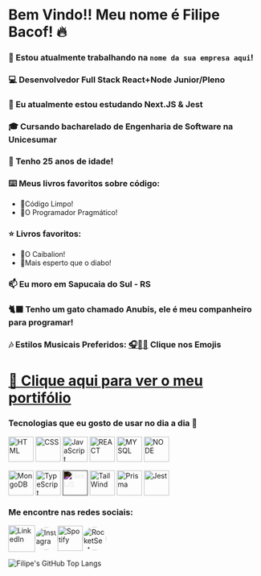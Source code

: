 # Bem Vindo!! Meu nome é Filipe Bacof! 🔥

### 🔭 Estou atualmente trabalhando na **`nome da sua empresa aqui`**!
### 💻 Desenvolvedor Full Stack React+Node Junior/Pleno
### 🌱 Eu atualmente estou estudando Next.JS & Jest
### 🎓 Cursando bacharelado de Engenharia de Software na Unicesumar
### 🎂 Tenho 25 anos de idade!
### ⌨️  Meus livros favoritos sobre código:
- 📘Código Limpo!
- 📙O Programador Pragmático!
### ⭐ Livros favoritos:
- 📗O Caibalion!
- 📓Mais esperto que o diabo!
### 📫 Eu moro em Sapucaia do Sul - RS
### 🐈‍⬛ Tenho um gato chamado Anubis, ele é meu companheiro para programar!
### 🎶 Estilos Musicais Preferidos: <a href="https://filipe-bacof.github.io/Musicas-Bacof/" target="_blank">🎧🍷🗿</a> Clique nos Emojis

# <a href="https://portifolio-filipe-bacof.vercel.app/" target="_blank">📎 Clique aqui para ver o meu portifólio</a>
### Tecnologias que eu gosto de usar no dia a dia 🔧
<div>
  <a href="https://developer.mozilla.org/en-US/docs/Web/HTML" target="_blank"><img align="center" alt="HTML" height="50" width="50" src="https://cdn.jsdelivr.net/gh/devicons/devicon/icons/html5/html5-original.svg" /></a>
  <a href="https://developer.mozilla.org/en-US/docs/Web/CSS" target="_blank"><img align="center" alt="CSS" height="50" width="50" src="https://cdn.jsdelivr.net/gh/devicons/devicon/icons/css3/css3-original.svg" /></a>
  <a href="https://developer.mozilla.org/en-US/docs/Web/JavaScript" target="_blank"><img align="center" alt="JavaScript" height="50" width="50" src="https://cdn.jsdelivr.net/gh/devicons/devicon/icons/javascript/javascript-original.svg" /></a>
  <a href="https://legacy.reactjs.org/docs" target="_blank"><img align="center" alt="REACT" height="50" width="50" src="https://cdn.jsdelivr.net/gh/devicons/devicon/icons/react/react-original.svg" /></a>
  <a href="https://dev.mysql.com/doc/" target="_blank"><img align="center" alt="MYSQL" height="50" width="50" src="https://cdn.jsdelivr.net/gh/devicons/devicon/icons/mysql/mysql-original.svg" /></a>
  <a href="https://nodejs.org/en/docs" target="_blank"><img align="center" alt="NODE" height="50" width="50" src="https://cdn.jsdelivr.net/gh/devicons/devicon/icons/nodejs/nodejs-original.svg" /></a>
  <br/><br/>
  <a href="https://www.mongodb.com/docs/" target="_blank"><img align="center" alt="MongoDB" height="50" width="50" src="https://cdn.jsdelivr.net/gh/devicons/devicon/icons/mongodb/mongodb-original.svg" /></a>
  <a href="https://www.typescriptlang.org/docs/" target="_blank"><img align="center" alt="TypeScript" height="50" width="50" src="https://cdn.jsdelivr.net/gh/devicons/devicon/icons/typescript/typescript-original.svg" /></a>
  <a href="https://nextjs.org/docs" target="_blank"><img align="center" alt="NextJS" height="50" width="50" src="https://cdn.jsdelivr.net/gh/devicons/devicon/icons/nextjs/nextjs-original.svg" style="filter: invert(100%);"/></a>
  <a href="https://tailwindcss.com/docs" target="_blank"><img align="center" alt="TailWind" height="50" width="50" src="https://cdn.jsdelivr.net/gh/devicons/devicon/icons/tailwindcss/tailwindcss-plain.svg" /></a>
  <a href="https://www.prisma.io/docs" target="_blank"><img align="center" alt="Prisma" height="50" width="50" src="https://cdn.worldvectorlogo.com/logos/prisma-3.svg"/></a>
  <a href="https://jestjs.io/docs/getting-started" target="_blank"><img align="center" alt="Jest" height="50" width="50" src="https://cdn.jsdelivr.net/gh/devicons/devicon/icons/jest/jest-plain.svg" /></a>
</div>

### Me encontre nas redes sociais:
<div style="display: flex; align-items: center">
  <a href="https://www.linkedin.com/in/filipe-bacof/" target="_blank"><img height="53px" width="53px" src="https://img.icons8.com/color/512/linkedin-circled--v1.png" alt="LinkedIn"></a>
  <a href="https://www.instagram.com/filipe.bacof/" target="_blank"><img height="45px" width="45px" src="https://cpaq.ufms.br/files/2022/03/Instagram-logo-free-download-PNG-e1647376733700.png" alt="Instagram" style="border-radius: 50%"></a>
  <a href="https://open.spotify.com/user/8k3a5mqfxtf78erfftdjjp03e" target="_blank"><img height="50px" width="50px" src="https://www.freepnglogos.com/uploads/spotify-logo-png/spotify-icon-green-logo-8.png" alt="Spotify"></a>
  <a href="https://app.rocketseat.com.br/me/filipe-bacof" target="_blank"><img height="47px" width="47px" src="https://avatars.githubusercontent.com/u/28929274?s=280&v=4" alt="RocketSeat" style="border-radius: 50%"></a>
</div>

<!--
![Filipe's GitHub Stats](https://github-readme-stats.vercel.app/api?username=Filipe-Bacof&show_icons=true&theme=transparent)
-->
![Filipe's GitHub Top Langs](https://github-readme-stats.vercel.app/api/top-langs/?username=Filipe-Bacof&layout=compact&theme=transparent)
<!--
![Snake animation](https://github.com/Filipe-Bacof/Filipe-Bacof/blob/output/github-contribution-grid-snake.svg)
-->
